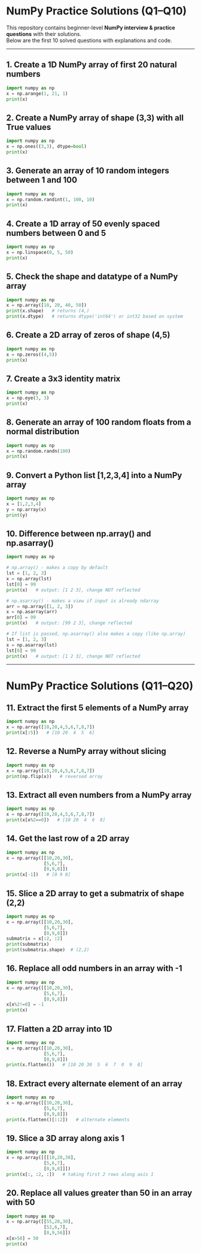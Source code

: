 # NumPy Practice Solutions (Q1–Q10)

This repository contains beginner-level **NumPy interview & practice questions** with their solutions.  
Below are the first 10 solved questions with explanations and code.

---

## 1. Create a 1D NumPy array of first 20 natural numbers
```python
import numpy as np
x = np.arange(1, 21, 1)
print(x)
```

## 2. Create a NumPy array of shape (3,3) with all True values
```python
import numpy as np
x = np.ones((3,3), dtype=bool)
print(x)
```

## 3. Generate an array of 10 random integers between 1 and 100
```python
import numpy as np
x = np.random.randint(1, 100, 10)
print(x)
```

## 4. Create a 1D array of 50 evenly spaced numbers between 0 and 5
```python
import numpy as np
x = np.linspace(0, 5, 50)
print(x)
```

## 5. Check the shape and datatype of a NumPy array
```python
import numpy as np
x = np.array([10, 20, 40, 50])
print(x.shape)   # returns (4,)
print(x.dtype)   # returns dtype('int64') or int32 based on system
```

## 6. Create a 2D array of zeros of shape (4,5)
```python
import numpy as np
x = np.zeros((4,5))
print(x)
```

## 7. Create a 3x3 identity matrix
```python
import numpy as np
x = np.eye(3, 3)
print(x)
```

## 8. Generate an array of 100 random floats from a normal distribution
```python
import numpy as np
x = np.random.randn(100)
print(x)
```

## 9. Convert a Python list [1,2,3,4] into a NumPy array
```python
import numpy as np
x = [1,2,3,4]
y = np.array(x)
print(y)
```

## 10. Difference between np.array() and np.asarray()
```python
import numpy as np

# np.array() - makes a copy by default
lst = [1, 2, 3]
x = np.array(lst)
lst[0] = 99
print(x)   # output: [1 2 3], change NOT reflected

# np.asarray() - makes a view if input is already ndarray
arr = np.array([1, 2, 3])
x = np.asarray(arr)
arr[0] = 99
print(x)   # output: [99 2 3], change reflected

# If list is passed, np.asarray() also makes a copy (like np.array)
lst = [1, 2, 3]
x = np.asarray(lst)
lst[0] = 99
print(x)   # output: [1 2 3], change NOT reflected
```

---
# NumPy Practice Solutions (Q11–Q20)

## 11. Extract the first 5 elements of a NumPy array
```python
import numpy as np
x = np.array([10,20,4,5,6,7,8,7])
print(x[:5])   # [10 20  4  5  6]
```

## 12. Reverse a NumPy array without slicing
```python
import numpy as np
x = np.array([10,20,4,5,6,7,8,7])
print(np.flip(x))   # reversed array
```

## 13. Extract all even numbers from a NumPy array
```python
import numpy as np
x = np.array([10,20,4,5,6,7,8,7])
print(x[x%2==0])   # [10 20  4  6  8]
```

## 14. Get the last row of a 2D array
```python
import numpy as np
x = np.array([[10,20,30],
              [5,6,7],
              [0,9,8]])
print(x[-1])   # [0 9 8]
```

## 15. Slice a 2D array to get a submatrix of shape (2,2)
```python
import numpy as np
x = np.array([[10,20,30],
              [5,6,7],
              [0,9,8]])
submatrix = x[:2, :2]
print(submatrix)
print(submatrix.shape)  # (2,2)
```

## 16. Replace all odd numbers in an array with -1
```python
import numpy as np
x = np.array([[10,20,30],
              [5,6,7],
              [0,9,8]])
x[x%2!=0] = -1
print(x)
```

## 17. Flatten a 2D array into 1D
```python
import numpy as np
x = np.array([[10,20,30],
              [5,6,7],
              [0,9,8]])
print(x.flatten())   # [10 20 30  5  6  7  0  9  8]
```

## 18. Extract every alternate element of an array
```python
import numpy as np
x = np.array([[10,20,30],
              [5,6,7],
              [0,9,8]])
print(x.flatten()[::2])   # alternate elements
```

## 19. Slice a 3D array along axis 1
```python
import numpy as np
x = np.array([[[10,20,30],
              [5,6,7],
              [0,9,8]]])
print(x[:, :2, :])   # taking first 2 rows along axis 1
```

## 20. Replace all values greater than 50 in an array with 50
```python
import numpy as np
x = np.array([[55,20,30],
              [53,6,7],
              [0,9,56]])
x[x>50] = 50
print(x)
```
